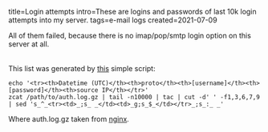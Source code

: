 title=Login attempts
intro=These are logins and passwords of last 10k login attempts into my server.
tags=e-mail logs
created=2021-07-09

All of them failed, because there is no imap/pop/smtp login option on this server at all.

<p id="stat"></p>

<div>
<style>
td,th {white-space: pre;}
/*
table { background-color: white; }
@media (prefers-color-scheme: dark) {
	table { background-color: black; }
}
*/
</style>
</div>

<table>
<!--# include virtual="/logshow/login-attempts.sh" -->
</table>

This list was generated by [this][sc] simple script:

	echo '<tr><th>Datetime (UTC)</th><th>proto</th><th>[username]</th><th>[password]</th><th>source IP</th></tr>'
	zcat /path/to/auth.log.gz | tail -n10000 | tac | cut -d' ' -f1,3,6,7,9 | sed 's_^_<tr><td>_;s_ _</td><td>_g;s_$_</td></tr>_;s_:_ _'

Where auth.log.gz taken from [nginx][ng].

[sc]: https://github.com/Lex-2008/containers/blob/master/logshow.cont/data/html/login-attempts.sh
[ng]: https://github.com/Lex-2008/containers/blob/master/nginx.cont/data/conf/nginx.conf#:~:text=access_log%20/data/logs/-,auth.log.gz,-auth%20gzip%20flush

<script>
document.body.onload=function(){
	t=window.performance.timing;
	document.getElementById('stat').innerHTML='Page received in <b>'+
		(t.responseEnd-t.requestStart)+  '</b>ms, plus <b>'+
		(t.domComplete-t.navigationStart-(t.responseEnd-t.requestStart))+
		'</b>ms overhead (reported by your browser).';
}
</script>
